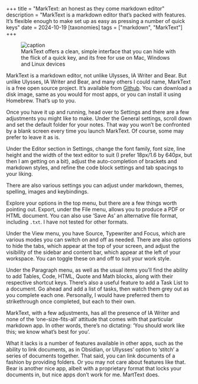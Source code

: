 +++
title = "MarkText: an honest as they come markdown editor"
description = "MarkText is a markdown editor that’s packed with features. It’s flexible enough to make set up as easy as pressing a number of quick keys"
date = 2024-10-19
[taxonomies]
tags = ["markdown", "MarkText"]
+++

<figure>
        <img src="marktext.png" srcset="marktext.png 1024w, marktext.avif 1024w, marktext.heic 1024w, marktext.webp 1024w" alt="caption" />
        <figcaption>MarkText offers a clean, simple interface that you can hide with the flick of a quick key, and its free for use on Mac, Windows and Linux devices</figcaption>
</figure>

MarkText is a markdown editor, not unlike Ulysses, IA Writer and Bear. But unlike Ulysses, IA Writer and Bear, and many others I could name, MarkText is a free open source project. It’s available from [Github](https://github.com/marktext/marktext#download-and-installation). You can download a disk image, same as you would for most apps, or you can install it using Homebrew. That’s up to you.

Once you have it up and running, head over to Settings and there are a few adjustments you might like to make. Under the General settings, scroll down and set the default folder for your notes. That way you won’t be confronted by a blank screen every time you launch MarkText. Of course, some may prefer to leave it as is.

Under the Editor section in Settings, change the font family, font size, line height and the width of the text editor to suit (I prefer 18px/1.6 by 640px, but then I am getting on a bit), adjust the auto-completion of brackets and markdown styles, and refine the code block settings and tab spacings to your liking.

There are also various settings you can adjust under markdown, themes, spelling, images and keybindings. 

Explore your options in the top menu, but there are a few things worth pointing out. Export, under the File menu, allows you to produce a PDF or HTML document. You can also use ‘Save As’ an alternative file format, including `.txt`. I have not tested for other formats.

Under the View menu, you have Source, Typewriter and Focus, which are various modes you can switch on and off as needed. There are also options to hide the tabs, which appear at the top of your screen, and adjust the visibility of the sidebar and content bar, which appear at the left of your workspace. You can toggle these on and off to suit your work style.

Under the Paragraph menu, as well as the usual items you’ll find the ability to add Tables, Code, HTML, Quote and Math blocks, along with their respective shortcut keys. There’s also a useful feature to add a Task List to a document. Go ahead and add a list of tasks, then watch them grey out as you complete each one. Personally, I would have preferred them to strikethrough once completed, but each to their own.

MarkText, with a few adjustments, has all the presence of IA Writer and none of the ‘one-size-fits-all’ attitude that comes with that particular markdown app. In other words, there’s no dictating: ‘You should work like this; we know what’s best for you’. 

What it lacks is a number of features available in other apps, such as the ability to link documents, as in Obsidian, or Ullysses’ option to ‘stitch’ a series of documents together. That said, you can link documents of a fashion by providing folders. Or you may not care about features like that. Bear is another nice app, albeit with a proprietary format that locks your documents in, but nice apps don’t work for me. MartText does.


